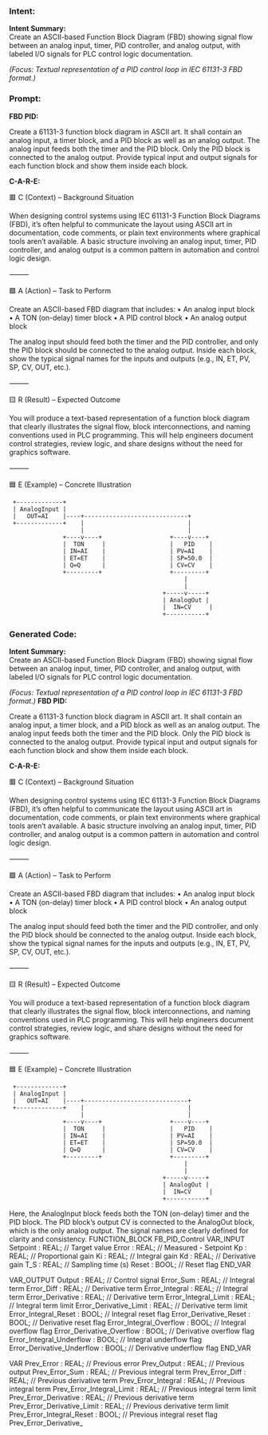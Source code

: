 ### Intent:
**Intent Summary:**  
Create an ASCII-based Function Block Diagram (FBD) showing signal flow between an analog input, timer, PID controller, and analog output, with labeled I/O signals for PLC control logic documentation.  

*(Focus: Textual representation of a PID control loop in IEC 61131-3 FBD format.)*

### Prompt:
**FBD PID:**

Create a 61131-3 function block diagram in ASCII art. It shall contain an analog input, a timer block, and a PID block as well as an analog output. The analog input feeds both the timer and the PID block. Only the PID block is connected to the analog output. Provide typical input and output signals for each function block and show them inside each block.

**C-A-R-E:**

🟥 C (Context) – Background Situation

When designing control systems using IEC 61131-3 Function Block Diagrams (FBD), it’s often helpful to communicate the layout using ASCII art in documentation, code comments, or plain text environments where graphical tools aren’t available. A basic structure involving an analog input, timer, PID controller, and analog output is a common pattern in automation and control logic design.

⸻

🟩 A (Action) – Task to Perform

Create an ASCII-based FBD diagram that includes:
	•	An analog input block
	•	A TON (on-delay) timer block
	•	A PID control block
	•	An analog output block

The analog input should feed both the timer and the PID controller, and only the PID block should be connected to the analog output. Inside each block, show the typical signal names for the inputs and outputs (e.g., IN, ET, PV, SP, CV, OUT, etc.).

⸻

🟨 R (Result) – Expected Outcome

You will produce a text-based representation of a function block diagram that clearly illustrates the signal flow, block interconnections, and naming conventions used in PLC programming. This will help engineers document control strategies, review logic, and share designs without the need for graphics software.

⸻

🟦 E (Example) – Concrete Illustration

     +-------------+      
     | AnalogInput |      
     |   OUT=AI    |----+-----------------------------+       
     +-------------+    |                             |       
                        |                             |       
                   +----v----+                   +----v----+   
                   |  TON     |                  |   PID    |   
                   | IN=AI    |                  | PV=AI    |   
                   | ET=ET    |                  | SP=50.0  |   
                   | Q=Q      |                  | CV=CV    |   
                   +---------+                   +---------+   
                                                     |         
                                                     |         
                                               +-----v-----+    
                                               | AnalogOut |    
                                               |  IN=CV     |    
                                               +-----------+

### Generated Code:
**Intent Summary:**  
Create an ASCII-based Function Block Diagram (FBD) showing signal flow between an analog input, timer, PID controller, and analog output, with labeled I/O signals for PLC control logic documentation.  

*(Focus: Textual representation of a PID control loop in IEC 61131-3 FBD format.)*
**FBD PID:**

Create a 61131-3 function block diagram in ASCII art. It shall contain an analog input, a timer block, and a PID block as well as an analog output. The analog input feeds both the timer and the PID block. Only the PID block is connected to the analog output. Provide typical input and output signals for each function block and show them inside each block.

**C-A-R-E:**

🟥 C (Context) – Background Situation

When designing control systems using IEC 61131-3 Function Block Diagrams (FBD), it’s often helpful to communicate the layout using ASCII art in documentation, code comments, or plain text environments where graphical tools aren’t available. A basic structure involving an analog input, timer, PID controller, and analog output is a common pattern in automation and control logic design.

⸻

🟩 A (Action) – Task to Perform

Create an ASCII-based FBD diagram that includes:
	•	An analog input block
	•	A TON (on-delay) timer block
	•	A PID control block
	•	An analog output block

The analog input should feed both the timer and the PID controller, and only the PID block should be connected to the analog output. Inside each block, show the typical signal names for the inputs and outputs (e.g., IN, ET, PV, SP, CV, OUT, etc.).

⸻

🟨 R (Result) – Expected Outcome

You will produce a text-based representation of a function block diagram that clearly illustrates the signal flow, block interconnections, and naming conventions used in PLC programming. This will help engineers document control strategies, review logic, and share designs without the need for graphics software.

⸻

🟦 E (Example) – Concrete Illustration

     +-------------+      
     | AnalogInput |      
     |   OUT=AI    |----+-----------------------------+       
     +-------------+    |                             |       
                        |                             |       
                   +----v----+                   +----v----+   
                   |  TON     |                  |   PID    |   
                   | IN=AI    |                  | PV=AI    |   
                   | ET=ET    |                  | SP=50.0  |   
                   | Q=Q      |                  | CV=CV    |   
                   +---------+                   +---------+   
                                                     |         
                                                     |         
                                               +-----v-----+    
                                               | AnalogOut |    
                                               |  IN=CV     |    
                                               +-----------+    

Here, the AnalogInput block feeds both the TON (on-delay) timer and the PID block. The PID block’s output CV is connected to the AnalogOut block, which is the only analog output. The signal names are clearly defined for clarity and consistency.
FUNCTION_BLOCK FB_PID_Control
VAR_INPUT
    Setpoint : REAL; // Target value
    Error : REAL;   // Measured - Setpoint
    Kp : REAL;      // Proportional gain
    Ki : REAL;      // Integral gain
    Kd : REAL;      // Derivative gain
    T_S : REAL;     // Sampling time (s)
    Reset : BOOL;   // Reset flag
END_VAR

VAR_OUTPUT
    Output : REAL; // Control signal
    Error_Sum : REAL; // Integral term
    Error_Diff : REAL; // Derivative term
    Error_Integral : REAL; // Integral term
    Error_Derivative : REAL; // Derivative term
    Error_Integral_Limit : REAL; // Integral term limit
    Error_Derivative_Limit : REAL; // Derivative term limit
    Error_Integral_Reset : BOOL; // Integral reset flag
    Error_Derivative_Reset : BOOL; // Derivative reset flag
    Error_Integral_Overflow : BOOL; // Integral overflow flag
    Error_Derivative_Overflow : BOOL; // Derivative overflow flag
    Error_Integral_Underflow : BOOL; // Integral underflow flag
    Error_Derivative_Underflow : BOOL; // Derivative underflow flag
END_VAR

VAR
    Prev_Error : REAL; // Previous error
    Prev_Output : REAL; // Previous output
    Prev_Error_Sum : REAL; // Previous integral term
    Prev_Error_Diff : REAL; // Previous derivative term
    Prev_Error_Integral : REAL; // Previous integral term
    Prev_Error_Integral_Limit : REAL; // Previous integral term limit
    Prev_Error_Derivative : REAL; // Previous derivative term
    Prev_Error_Derivative_Limit : REAL; // Previous derivative term limit
    Prev_Error_Integral_Reset : BOOL; // Previous integral reset flag
    Prev_Error_Derivative_
